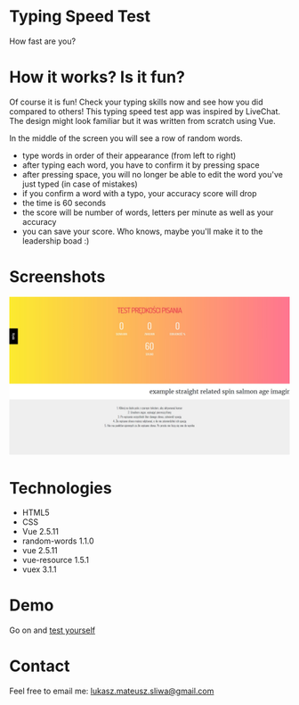 # Typing Speed Test
How fast are you? 

# How it works? Is it fun?  
Of course it is fun! Check your typing skills now and see how you did compared to others! This typing speed test app was inspired by LiveChat. The design might look familiar but it was written from scratch using Vue. 

In the middle of the screen you will see a row of random words. 
  * type words in order of their appearance (from left to right)
  * after typing each word, you have to confirm it by pressing space
  * after pressing space, you will no longer be able to edit the word you've just typed (in case of mistakes)
  * if you confirm a word with a typo, your accuracy score will drop 
  * the time is 60 seconds
  * the score will be number of words, letters per minute as well as your accuracy
  * you can save your score. Who knows, maybe you'll make it to the leadership boad :)

# Screenshots
![screenshot](https://github.com/lsliwaradioluz/typing-speed-test/blob/gh-pages/typingtest-screenshot.jpg)

# Technologies 
  * HTML5
  * CSS
  * Vue 2.5.11
  * random-words 1.1.0
  * vue 2.5.11
  * vue-resource 1.5.1
  * vuex 3.1.1

# Demo
Go on and [test yourself](https://lsliwaradioluz.github.io/vue-snake)

# Contact 
Feel free to email me: lukasz.mateusz.sliwa@gmail.com
